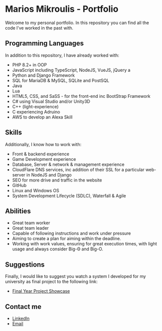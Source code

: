 # Marios Mikroulis - Portfolio
Welcome to my personal portfolio. In this repository you can find all the code I've worked in the past with. 

## Programming Languages
In addition to this repository, I have already worked with:
- PHP 8.2+ in OOP
- JavaScript including TypeScript, NodeJS, VueJS, jQuery a
- Python and Django Framework
- SQL for MariaDB & MySQL, SQLite and PostSQL
- Java
- Lua
- HTML5, CSS, and SaSS - for the front-end inc BootStrap Framework
- C# using Visual Studio and/or Unity3D
- C++ (light-experience)
- C experiencing Adruino
- AWS to develop an Alexa Skill


## Skills
Additionally, I know how to work with:
- Front & backend experience
- Game Development experience
- Database, Server & network & management experience
- CloudFlare DNS services, inc addition of their SSL for a particular web-server in NodeJS and Django
- SEO for more drive and traffic in the website
- GitHub
- Linux and Windows OS
- System Development Lifecycle (SDLC), Waterfall & Agile

## Abilities
- Great team worker
- Great team leader
- Capable of following instructions and work under pressure
- Aiming to create a plan for aiming within the deadline.
- Working with work values, ensuring for great execution times, with light usage and always consider Big-Θ and Big-Ο.

## Suggestions
Finally, I would like to suggest you watch a system I developed for my university as final project to the following link:
- [Final Year Project Showcase](https://www.youtube.com/watch?v=LKlRae5L9x8)

## Contact me
- [LinkedIn](https://linkedin.mariosmikroulis.com/)
- [Email](mailto:mariosmikroulis@gmail.com)
